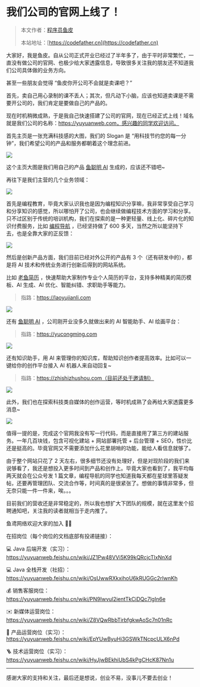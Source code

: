 # 我们公司的官网上线了！

> 本文作者：[程序员鱼皮](https://yuyuanweb.feishu.cn/wiki/Abldw5WkjidySxkKxU2cQdAtnah)
>
> 本站地址：[https://codefather.cn](https://codefather.cn)

大家好，我是鱼皮。自从公司正式开业已经过了半年多了，由于平时非常繁忙，一直没有做公司的官网、也极少给大家透露信息，导致很多关注我的朋友还不知道我们公司具体做的业务方向。

甚至一些朋友会觉得 “鱼皮你开公司不会就是卖课吧？”

首先，卖自己用心录制的课不丢人；其次，但凡动下小脑，应该也知道卖课是不需要开公司的，我们肯定是要做自己的产品的。

现在时机稍微成熟，于是我自己快速搭建了公司的官网，现在已经正式上线！域名就是我们公司的名称：https://yuyuanweb.com，感兴趣的同学欢迎访问。

首先主页是一张充满科技感的大图，我们的 Slogan 是 “用科技节约您的每一分钟”，我们希望公司的产品和服务都朝着这个理念前进。

![](https://yupi-picture-1256524210.cos.ap-shanghai.myqcloud.com/1/image-20231021145737624.png)

这个主页大图是我们用自己的产品 [鱼聪明 AI](https://mp.weixin.qq.com/s?__biz=MzI1NDczNTAwMA==&mid=2247543994&idx=1&sn=2d73db59fa67357ae44e8db91aac10bf&chksm=e9c2cb4ddeb5425bea9b6fbe103b63bba381d9c380e2e8f55e6aa120522ee8ace2e8e19a7174&scene=18#wechat_redirect) 生成的，应该还不错吧~

再往下是我们主营的几个业务领域：

![](https://yupi-picture-1256524210.cos.ap-shanghai.myqcloud.com/1/image-20231021150008552.png)

首先是编程教育，毕竟大家认识我也是因为编程知识分享嘛，我非常享受自己学习和分享知识的感觉，所以哪怕开了公司，也会继续做编程技术方面的学习和分享。只不过区别于传统的培训机构，我们在探索的是一种更轻量、线上化、碎片化的知识付费服务，比如 [编程导航](https://mp.weixin.qq.com/s/eNjauC-3361z-l7fy3VssA) ，已经坚持做了 600 多天，当然之所以能坚持下去，也是全靠大家的正反馈：

![](https://yupi-picture-1256524210.cos.ap-shanghai.myqcloud.com/1/image-20230916181754275.png)

然后是创新产品方面，我们目前已经对外公开的产品有 3 个（还有研发中的），都是将 AI 技术和传统业务进行创新后得到的网站系统。

比如 [老鱼简历](https://mp.weixin.qq.com/s/ZYLcS0byTeJ1dmh6FSUqCA) ，快速帮助大家制作专业个人简历的平台，支持多种精美的简历模板、AI 生成、AI 优化、智能纠错、求职助手等能力。

> 指路：https://laoyujianli.com

![](https://yupi-picture-1256524210.cos.ap-shanghai.myqcloud.com/1/image-20231021150810757.png)

还有 [鱼聪明 AI](https://mp.weixin.qq.com/s?__biz=MzI1NDczNTAwMA==&mid=2247543994&idx=1&sn=2d73db59fa67357ae44e8db91aac10bf&chksm=e9c2cb4ddeb5425bea9b6fbe103b63bba381d9c380e2e8f55e6aa120522ee8ace2e8e19a7174&scene=18#wechat_redirect) ，公司刚开业没多久就做出来的 AI 智能助手、AI 绘画平台：

> 指路：https://yucongming.com

![](https://yupi-picture-1256524210.cos.ap-shanghai.myqcloud.com/1/image-20231021151358595.png)

还有知识助手，用 AI 来管理你的知识库，帮助知识创作者提高效率。比如可以一键给你的创作平台接入 AI 机器人来自动回复~

> 指路：https://zhishizhushou.com（目前还处于邀请制）

![](https://yupi-picture-1256524210.cos.ap-shanghai.myqcloud.com/1/image-20231021151035581.png)

此外，我们也在探索科技类自媒体的创作运营，等时机成熟了会再给大家透露更多消息~

![](https://yupi-picture-1256524210.cos.ap-shanghai.myqcloud.com/1/image-20231021151557895.png)

值得一提的是，完成这个官网我没有写一行代码，而是直接用了第三方的建站服务。一年几百块钱，包含可视化建站 + 网站部署托管 + 后台管理 + SEO，性价比还是挺高的。毕竟官网又不需要添加什么花里胡哨的功能，能给人看信息就够了。

由于整个网站只花了 2 天左右，很多细节还没有处理好，但是对现阶段的我们来说够看了，我还是想投入更多时间到产品和创作上。毕竟大家也看到了，我平均每两天就会在公众号发 1 篇文章，编程导航的同学也知道我每天都在星球里答疑发帖，还要再管理团队、交流合作等，时间真的是很紧张了。想做的事情非常多，但无奈只能一件一件来，唉。。。

目前我们的营收还是非常稳定的，所以我也想扩大下团队的规模，就在这里发个招聘通知吧，关注我的读者就相当于走内推了。

鱼鸢网络欢迎大家的加入 👏🏻

在招岗位（每个岗位的文档底部有投递链接）：

💻 Java 后端开发（实习）：https://yuyuanweb.feishu.cn/wiki/JZ1Pw48VVi5K99kQRcjcTlxNnXd

💻 Java 全栈开发（社招）：https://yuyuanweb.feishu.cn/wiki/OsUwwRXkxihoU6kRUGGc2rIwnKh

💰 销售客服岗位：https://yuyuanweb.feishu.cn/wiki/PN9Iwvul2ientTkCiDQc7lgIn6e

✉️ 新媒体运营岗位：https://yuyuanweb.feishu.cn/wiki/Z8VQwRbbTirbfgkwAoSc7n01nRc

📃 产品运营岗位（实习）：https://yuyuanweb.feishu.cn/wiki/EpYUwByuHi3GSWkTNcpcULX6nPd

🪜 技术运营岗位（实习）：https://yuyuanweb.feishu.cn/wiki/HyJjwBEkhiUbS4kPgCHcK87Nn1u



---



感谢大家的支持和关注，最后还是想说，创业不易，没事儿不要去创业！